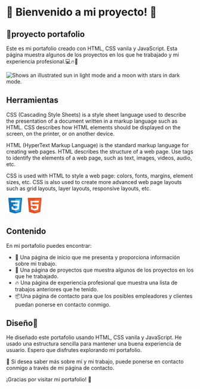 # 🌟 Bienvenido a mi proyecto! 🌟

## 📝proyecto portafolio

Este es mi portafolio creado con HTML, CSS vanila y JavaScript. Esta página muestra algunos de los proyectos en los que he trabajado y mi experiencia profesional.💻🔥🚀

<picture>
    <source media="(prefers-color-scheme: dark)" srcset="/assets/img/imgr1.jpeg">
    <source media="(prefers-color-scheme: light)" srcset="/assets/img/imgr2.jpeg">
    <img alt="Shows an illustrated sun in light mode and a moon with stars in dark mode." src="https://user-images.githubusercontent.com/25423296/163456779-a8556205-d0a5-45e2-ac17-42d089e3c3f8.png">
</picture>

## Herramientas

CSS (Cascading Style Sheets) is a style sheet language used to describe the presentation of a document written in a markup language such as HTML. CSS describes how HTML elements should be displayed on the screen, on the printer, or on another device.

HTML (HyperText Markup Language) is the standard markup language for creating web pages. HTML describes the structure of a web page. Use tags to identify the elements of a web page, such as text, images, videos, audio, etc.

CSS is used with HTML to style a web page: colors, fonts, margins, element sizes, etc. CSS is also used to create more advanced web page layouts such as grid layouts, layer layouts, responsive layouts, etc.

![This is an image](/assets/img/css-logo.svg)
![This is an image](/assets/img/html-logo.svg)

## Contenido

En mi portafolio puedes encontrar:

- 🦊 Una página de inicio que me presenta y proporciona información sobre mi trabajo.
- 🤖 Una página de proyectos que muestra algunos de los proyectos en los que he trabajado.
- 🔥 Una página de experiencia profesional que muestra una lista de trabajos anteriores que       he tenido.
- 📦Una página de contacto para que los posibles empleadores y clientes puedan ponerse en        contacto conmigo.

## Diseño🚀

He diseñado este portafolio usando HTML, CSS vanila y JavaScript. He usado una estructura sencilla para mantener una buena experiencia de usuario. Espero que disfrutes explorando mi portafolio.

🤝 Si desea saber más sobre mí y mi trabajo, puede ponerse en contacto conmigo a través de mi página de contacto.

¡Gracias por visitar mi portafolio! 🙌

